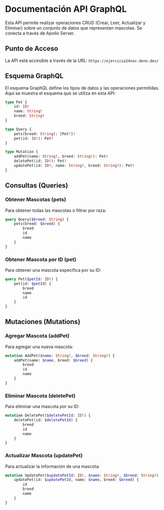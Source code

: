 # Documentación API GraphQL

Esta API permite realizar operaciones CRUD (Crear, Leer, Actualizar y Eliminar) sobre un conjunto de datos que representan mascotas. Se conecta a través de Apollo Server.

## Punto de Acceso

La API está accesible a través de la URL: `https://ejercicio24nov.deno.dev/`

## Esquema GraphQL

El esquema GraphQL define los tipos de datos y las operaciones permitidas. Aquí se muestra el esquema que se utiliza en esta API:

```graphql
type Pet {
    id: ID!
    name: String!
    breed: String!
}

type Query {
    pets(breed: String): [Pet!]!
    pet(id: ID!): Pet!
}

type Mutation {
    addPet(name: String!, breed: String!): Pet!
    deletePet(id: ID!): Pet!
    updatePet(id: ID!, name: String!, breed: String!): Pet!
}
```

## Consultas (Queries)

### Obtener Mascotas (pets)

Para obtener todas las mascotas o filtrar por raza:

```graphql
query Query($breed: String) {
    pets(breed: $breed) {
        breed
        id
        name
    }
}
```

### Obtener Mascota por ID (pet)

Para obtener una mascota específica por su ID:

```graphql
query Pet($petId: ID!) {
    pet(id: $petId) {
        breed
        name
        id
    }
}
```

## Mutaciones (Mutations)

### Agregar Mascota (addPet)

Para agregar una nueva mascota:

```graphql
mutation AddPet($name: String!, $breed: String!) {
    addPet(name: $name, breed: $breed) {
        breed
        id
        name
    }
}
```

### Eliminar Mascota (deletePet)

Para eliminar una mascota por su ID:

```graphql
mutation DeletePet($deletePetId: ID!) {
    deletePet(id: $deletePetId) {
        breed
        id
        name
    }
}
```

### Actualizar Mascota (updatePet)

Para actualizar la información de una mascota:

```graphql
mutation UpdatePet($updatePetId: ID!, $name: String!, $breed: String!) {
    updatePet(id: $updatePetId, name: $name, breed: $breed) {
        id
        breed
        name
    }
}
```